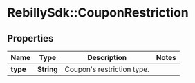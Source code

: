 # RebillySdk::CouponRestriction

## Properties
Name | Type | Description | Notes
------------ | ------------- | ------------- | -------------
**type** | **String** | Coupon&#x27;s restriction type. | 

